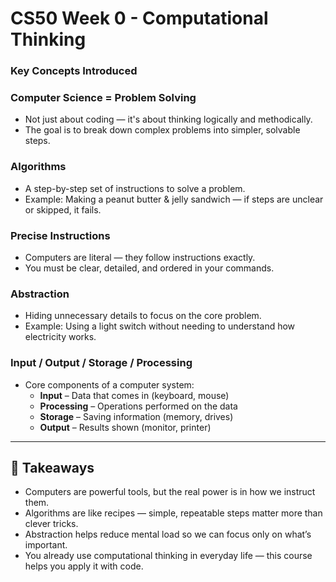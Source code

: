 # CS50 Week 0 - Computational Thinking

### Key Concepts Introduced

### Computer Science = Problem Solving
- Not just about coding — it's about thinking logically and methodically.
- The goal is to break down complex problems into simpler, solvable steps.

### Algorithms
- A step-by-step set of instructions to solve a problem.
- Example: Making a peanut butter & jelly sandwich — if steps are unclear or skipped, it fails.

### Precise Instructions
- Computers are literal — they follow instructions exactly.
- You must be clear, detailed, and ordered in your commands.

### Abstraction
- Hiding unnecessary details to focus on the core problem.
- Example: Using a light switch without needing to understand how electricity works.

### Input / Output / Storage / Processing
- Core components of a computer system:
  - **Input** – Data that comes in (keyboard, mouse)
  - **Processing** – Operations performed on the data
  - **Storage** – Saving information (memory, drives)
  - **Output** – Results shown (monitor, printer)

---

## 💬 Takeaways
- Computers are powerful tools, but the real power is in how we instruct them.
- Algorithms are like recipes — simple, repeatable steps matter more than clever tricks.
- Abstraction helps reduce mental load so we can focus only on what’s important.
- You already use computational thinking in everyday life — this course helps you apply it with code.
